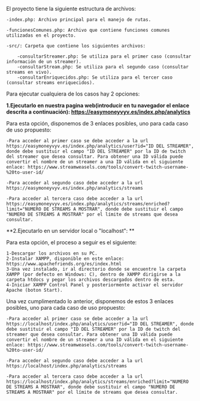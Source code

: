El proyecto tiene la siguiente estructura de archivos:

    -index.php: Archivo principal para el manejo de rutas.

    -funcionesComunes.php: Archivo que contiene funciones comunes utilizadas en el proyecto.

    -src/: Carpeta que contiene los siguientes archivos:

        -consultarStreamer.php: Se utiliza para el primer caso (consultar información de un streamer).
        -consultarStream.php: Se utiliza para el segundo caso (consultar streams en vivo).
        -consultarEnriquecidos.php: Se utiliza para el tercer caso (consultar streams enriquecidos).
        
Para ejecutar cualquiera de los casos hay 2 opciones:

**1.Ejecutarlo en nuestra pagina web(introducir en tu navegador el enlace descrita a continuación): https://easymoneyvyv.es/index.php/analytics**

Para esta opción, disponemos de 3 enlaces posibles, uno para cada caso de uso propuesto:

    -Para acceder al primer caso se debe acceder a la url https://easymoneyvyv.es/index.php/analytics/user?id="ID DEL STREAMER", donde debe sustituir el campo "ID DEL STREAMER" por la ID de twitch del streamer que desea consultar. Para obtener una ID válida puede convertir el nombre de un streamer a una ID válida en el siguiente enlace: https://www.streamweasels.com/tools/convert-twitch-username-%20to-user-id/

    -Para acceder al segundo caso debe acceder a la url https://easymoneyvyv.es/index.php/analytics/streams

    -Para acceder al tercera caso debe acceder a la url https://easymoneyvyv.es/index.php/analytics/streams/enriched?limit="NUMERO DE STREAMS A MOSTRAR", donde debe sustituir el campo "NUMERO DE STREAMS A MOSTRAR" por el límite de streams que desea consultar.

**2.Ejecutarlo en un servidor local o "localhost": **

Para esta opción, el proceso a seguir es el siguiente:

    1-Descargar los archivos en su PC.
    2-Instalar XAMPP, disponible en este enlace: https://www.apachefriends.org/es/index.html
    3-Una vez instalado, ir al directorio donde se encuentre la carpeta XAMPP (por defecto en Windows: C), dentro de XAMPP dirigirse a la carpeta htdocs y pegar los archivos descargados dentro de esta.
    4-Iniciar XAMPP Control Panel y posteriormente activar el servidor Apache (boton Start).

Una vez cumplimentado lo anterior, disponemos de estos 3 enlaces posibles, uno para cada caso de uso propuesto:

    -Para acceder al primer caso se debe acceder a la url https://localhost/index.php/analytics/user?id="ID DEL STREAMER", donde debe sustituir el campo "ID DEL STREAMER" por la ID de twitch del streamer que desea consultar. Para obtener una ID válida puede convertir el nombre de un streamer a una ID válida en el siguiente enlace: https://www.streamweasels.com/tools/convert-twitch-username-%20to-user-id/

    -Para acceder al segundo caso debe acceder a la url https://localhost/index.php/analytics/streams

    -Para acceder al tercera caso debe acceder a la url https://localhost/index.php/analytics/streams/enriched?limit="NUMERO DE STREAMS A MOSTRAR", donde debe sustituir el campo "NUMERO DE STREAMS A MOSTRAR" por el límite de streams que desea consultar.

